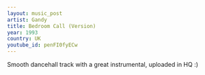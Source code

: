```yaml
---
layout: music_post
artist: Gandy
title: Bedroom Call (Version)
year: 1993
country: UK
youtube_id: penFI0fyECw
---
```

Smooth dancehall track with a great instrumental, uploaded in HQ :)